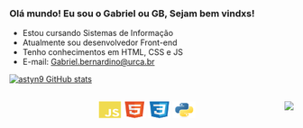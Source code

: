 ### Olá mundo! Eu sou o Gabriel ou GB, Sejam bem vindxs!

 - Estou cursando Sistemas de Informação
 - Atualmente sou desenvolvedor Front-end
 - Tenho conhecimentos em HTML, CSS e JS
 - E-mail: Gabriel.bernardino@urca.br
 
 [![astyn9 GitHub stats](https://github-readme-stats.vercel.app/api?username=astyn9)](https://github.com/astyn9/github-readme-stats)
 


<div style="display: inline_block" align="center"><br>
  <img align="center" height="30" width="40" src="https://raw.githubusercontent.com/devicons/devicon/master/icons/javascript/javascript-plain.svg">
  <img align="center" height="30" width="40" src="https://raw.githubusercontent.com/devicons/devicon/master/icons/html5/html5-original.svg">
  <img align="center" height="30" width="40" src="https://raw.githubusercontent.com/devicons/devicon/master/icons/css3/css3-original.svg">
  <img align="center" height="30" width="40" src="https://raw.githubusercontent.com/devicons/devicon/master/icons/python/python-original.svg">
  <img align="right"  height="140" margin="40" border-radius="100%" src="https://avatars.githubusercontent.com/u/89982150?v=4">
</div>
  
  




